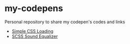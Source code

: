 # my-codepens
Personal repository to share my codepen's codes and links

* [Simple CSS Loading](http://codepen.io/leandrosimoes/pen/VPExJW)
* [SCSS Sound Equalizer](https://codepen.io/leandrosimoes/pen/OmKQdr)
